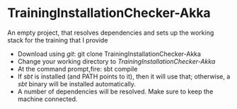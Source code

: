 # TrainingInstallationChecker-Akka
An empty project, that resolves dependencies and sets up the working stack for the training that I provide


* Download using _git_: git clone TrainingInstallationChecker-Akka
* Change your working directory to _TrainingInstallationChecker-Akka_
* At the command prompt,fire: sbt compile
* If _sbt_ is installed (and PATH points to it), then it will use that; otherwise, a _sbt_ binary will be installed automatically.
* A number of dependencies will be resolved. Make sure to keep the machine connected.
